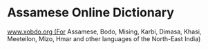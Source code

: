# Assamese Online Dictionary

www.xobdo.org (For Assamese, Bodo, Mising, Karbi, Dimasa, Khasi, Meeteilon, Mizo, Hmar and other languages of the North-East India)
